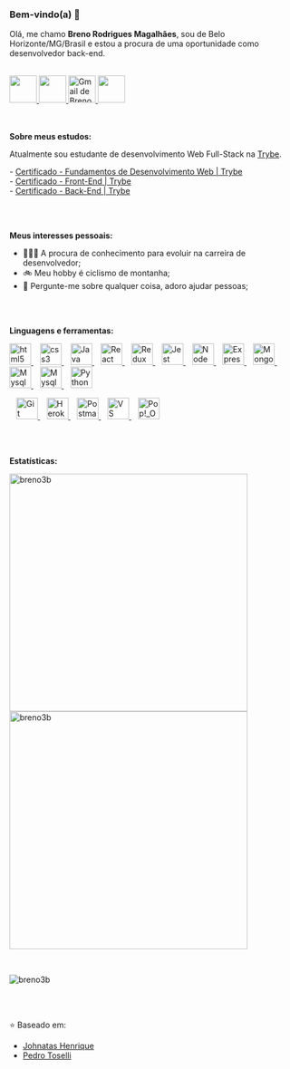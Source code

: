 ### Bem-vindo(a) 👋

Olá, me chamo **Breno Rodrigues Magalhães**, sou de Belo Horizonte/MG/Brasil e estou a procura de uma oportunidade como desenvolvedor back-end.

<br />

<div>
  <a href="https://www.linkedin.com/in/brenorm/" target="_blank">
    <img src="https://i.ibb.co/Kx2GSrT/linkedin.png" width="48px" height="48px">
  </a>
  <a href="https://github.com/Breno3B" target="_blank">
    <img src="https://cdn.iconscout.com/icon/free/png-256/github-108-438008.png" width="48px" height="48px">
  </a>
  <a href="mailto:brenorm@gmail.com?Subject=Título%20da%20mensagem">
    <img src="https://cdn.icon-icons.com/icons2/730/PNG/512/gmail_icon-icons.com_62758.png" width="48px" height="48px" alt="Gmail de Breno Rodrigues">
  </a>
  <a href="https://www.instagram.com/breno3b/" target="_blank">
    <img src="https://cdn.icon-icons.com/icons2/1211/PNG/512/1491579602-yumminkysocialmedia36_83067.png" width="48px" height="48px">
  </a>
</div>

<br />
<br />

**Sobre meus estudos:**

<div>
  <p> Atualmente sou estudante de desenvolvimento Web Full-Stack na <a href="https://www.betrybe.com/" target="_blank">Trybe</a>. </p>
  <p>
    - <a target="_blank" href="https://drive.google.com/file/d/1Xo6HkJIyjPRv8Rq2IWJoc_KfWkbUN5fh/view?usp=sharing">
      Certificado - Fundamentos de Desenvolvimento Web | Trybe
    </a>
    <br>
    - <a target="_blank" href="https://drive.google.com/file/d/1EZOoLnwb6aXQEb3TW1kbpRlE84bwY1m8/view?usp=sharing">
      Certificado - Front-End | Trybe
    </a>
    <br>
    - <a target="_blank" href="https://drive.google.com/file/d/1ZImgg1ZhPa9jhBFgfqu1mOPYmZ2yPokX/view?usp=sharing">
      Certificado - Back-End | Trybe
    </a>
  </p>
</div>

<br />
<br />

**Meus interesses pessoais:**

  - 👨🏽‍💻 A procura de conhecimento para evoluir na carreira de desenvolvedor;
  - 🚲 Meu hobby é ciclismo de montanha;
  - 💬 Pergunte-me sobre qualquer coisa, adoro ajudar pessoas;
  <!-- - 📝 Veja meu Curriculum Vitae <a href="" target="_blank">clicando aqui</a> para mais informações. -->

<br />
<br />

**Linguagens e ferramentas:**

<div id="tools">
  <div>
    <p>
      <a target="_blank" href="https://www.w3schools.com/tags/default.asp" rel="nofollow">
        <img alt="html5" width="38px" src="https://cdn.jsdelivr.net/gh/devicons/devicon/icons/html5/html5-plain.svg" />
      </a>
        &nbsp;&nbsp;
      <a target="_blank" href="https://www.w3schools.com/cssref/default.asp" rel="nofollow">
        <img alt="css3" width="38px" src="https://cdn.jsdelivr.net/gh/devicons/devicon/icons/css3/css3-plain.svg" />
      </a>
        &nbsp;&nbsp;
      <a target="_blank" href="https://www.w3schools.com/jsref/default.asp" rel="nofollow">
        <img alt="Java script" width="38px" src="https://cdn.jsdelivr.net/gh/devicons/devicon/icons/javascript/javascript-plain.svg" />
      </a>
        &nbsp;&nbsp;
      <a target="_blank" href="https://pt-br.reactjs.org/docs/getting-started.html" rel="nofollow">
        <img alt="React" width="38px" src="https://cdn.jsdelivr.net/gh/devicons/devicon/icons/react/react-original.svg" />
      </a>
        &nbsp;&nbsp;
      <a target="_blank" href="https://redux.js.org/">
        <img alt="Redux" width="38px" src="https://cdn.icon-icons.com/icons2/2415/PNG/512/redux_original_logo_icon_146365.png" />
      </a>
        &nbsp;&nbsp;
      <a target="_blank" href="https://jestjs.io/pt-BR/">
        <img alt="Jest" width="38px" src="https://cdn.icon-icons.com/icons2/2107/PNG/512/file_type_jest_icon_130514.png" />
      </a>
        &nbsp;&nbsp;
      <a target="_blank" href="https://nodejs.org/pt-br/docs/" rel="nofollow">
        <img alt="Node js" width="38px" src="https://cdn.jsdelivr.net/gh/devicons/devicon/icons/nodejs/nodejs-plain.svg" />
      </a>
        &nbsp;&nbsp;
      <a target="_blank" href="https://expressjs.com/pt-br/" rel="nofollow">
        <img alt="Express" width="38px" src="https://cdn.icon-icons.com/icons2/2667/PNG/512/folder_express_icon_161294.png" />
      </a>
        &nbsp;&nbsp;
      <a target="_blank" href="https://docs.mongodb.com/" rel="nofollow">
        <img alt="MongoDB" width="38px" src="https://cdn.icon-icons.com/icons2/2415/PNG/512/mongodb_original_wordmark_logo_icon_146425.png" />
      </a>
        &nbsp;&nbsp;
      <a target="_blank" href="https://www.mysql.com/" rel="nofollow">
        <img alt="Mysql" width="38px" src="https://cdn.icon-icons.com/icons2/2415/PNG/512/mysql_original_wordmark_logo_icon_146417.png" />
      </a>
        &nbsp;&nbsp;
      <a target="_blank" href="https://dev.mysql.com/doc/workbench/en/" rel="nofollow">
        <img alt="Mysql Workbench" width="38px" src="https://cdn.icon-icons.com/icons2/3053/PNG/512/mysql_workbench_macos_bigsur_icon_189924.png" />
      </a>
        &nbsp;&nbsp;
      <a target="_blank" href="https://docs.python.org/" rel="nofollow">
        <img alt="Python" width="38px" src="https://cdn.jsdelivr.net/gh/devicons/devicon/icons/python/python-original.svg" />
      </a>
    </p>    
  </div>
  <div>
    <p>
      &nbsp;&nbsp;
      <a target="_blank" href="https://git-scm.com/" rel="nofollow">
        <img alt="Git" width="38px" src="https://cdn.icon-icons.com/icons2/2415/PNG/512/git_plain_wordmark_logo_icon_146508.png" />
      </a>
        &nbsp;&nbsp;
      <a target="_blank" href="https://www.heroku.com/">
        <img alt="Heroku" width="38px" src="https://cdn.icon-icons.com/icons2/2415/PNG/512/heroku_plain_wordmark_logo_icon_146480.png" />
      </a>
        &nbsp;&nbsp;
      <a target="_blank" href="https://www.postman.com/">
        <img alt="Postman" width="38px" src="https://cdn.icon-icons.com/icons2/3053/PNG/512/postman_macos_bigsur_icon_189815.png" />
      </a>
        &nbsp;&nbsp;
      <a target="_blank" href="https://code.visualstudio.com/">
        <img alt="VS Code" width="38px" src="https://cdn.icon-icons.com/icons2/2107/PNG/512/file_type_vscode_icon_130084.png" />
      </a>
        &nbsp;&nbsp;
      <a target="_blank" href="https://pop.system76.com/" rel="nofollow">
        <img alt="Pop!_OS" width="38px" src="https://i.redd.it/ms9je823h6y31.png" />
      </a>
    </p>    
  </div>
</div>

<br />
<br />

**Estatísticas:**

  <p>
    <img align="left" width="420px" src="https://github-readme-stats.vercel.app/api?username=breno3b&count_private=true&show_icons=true&theme=dracula&icon_color=268bd2&title_color=268bd2" alt="breno3b" />
  </p>
  
  <br />
  <br />
  
  <p>
    <img align="center" width="420px" src="https://github-readme-stats.vercel.app/api/top-langs/?username=breno3b&layout=compact&theme=dracula&title_color=268bd2" alt="breno3b" />
  </p>
  
  <br />
  
  <p align="left"> <img src="https://komarev.com/ghpvc/?username=breno3b" alt="breno3b" />
  </p>

<br />
<br />

⭐️ Baseado em:

- [Johnatas Henrique](https://github.com/johnatas-henrique)
- [Pedro Toselli](https://github.com/Pedro-Toselli)
